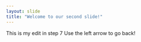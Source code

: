 ```yaml
---
layout: slide
title: "Welcome to our second slide!"
---
```

This is my edit in step 7
Use the left arrow to go back!
